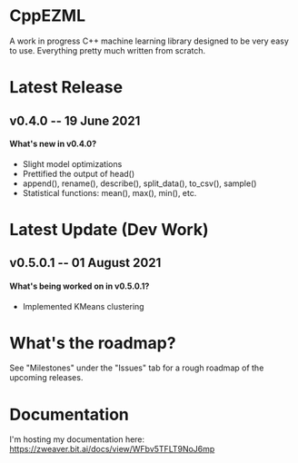 # CppEZML
A work in progress C++ machine learning library designed to be very easy to use. Everything pretty much written from scratch.

# Latest Release
## v0.4.0 -- 19 June 2021
#### What's new in v0.4.0?
* Slight model optimizations
* Prettified the output of head()
* append(), rename(), describe(), split_data(), to_csv(), sample()
* Statistical functions: mean(), max(), min(), etc.

# Latest Update (Dev Work)
## v0.5.0.1 -- 01 August 2021
#### What's being worked on in v0.5.0.1?
* Implemented KMeans clustering

# What's the roadmap?
See "Milestones" under the "Issues" tab for a rough roadmap of the upcoming releases.

# Documentation
I'm hosting my documentation here: https://zweaver.bit.ai/docs/view/WFbv5TFLT9NoJ6mp
